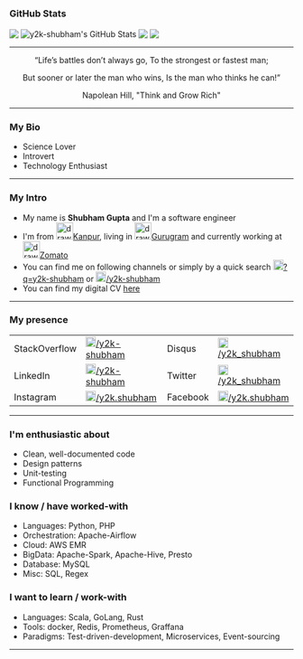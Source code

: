 ### GitHub Stats

<img align="center" src="https://github-readme-stats.vercel.app/api/top-langs/?username=y2k-shubham&hide=java,html&title_color=ffffff&text_color=c9cacc&icon_color=2bbc8a&bg_color=1d1f21" />

<img align="center" src="https://github-readme-stats.vercel.app/api?username=y2k-shubham&show_icons=true&line_height=27&count_private=true&title_color=ffffff&text_color=c9cacc&icon_color=2bbc8a&bg_color=1d1f21" alt="y2k-shubham's GitHub Stats" />

<img align="center" src="https://github-readme-stats.vercel.app/api/pin/?username=y2k-shubham&repo=y2k-shubham/go.sdrie&title_color=ffffff&text_color=c9cacc&icon_color=2bbc8a&bg_color=1d1f21" />

<img align="center" src="https://github-readme-stats.vercel.app/api/pin/?username=y2k-shubham&repo=noculture/notes&title_color=ffffff&text_color=c9cacc&icon_color=2bbc8a&bg_color=1d1f21" />

---------------

<p align=center> “Life’s battles don’t always go, To the strongest or fastest man;
<p align=center> But sooner or later the man who wins, Is the man who thinks he can!”
<p align=center> Napolean Hill, "Think and Grow Rich"

---------------

### My Bio

 - Science Lover
 - Introvert
 - Technology Enthusiast

---------------

### My Intro

  - My name is **Shubham Gupta** and I'm a software engineer
  - I'm from <a href="https://en.wikipedia.org/wiki/Kanpur"><img src="https://imgd.androidappsapk.co/EqJhZaimLW4reDnGb4LsKmjKudHCiSsi4FJShuniaoJLUH8obqNoPxnlqoKG4bIa2FI=s150" alt="drawing" width="30"/>Kanpur</a>, living in <a href="https://en.wikipedia.org/wiki/Gurgaon"><img src="https://img.indiefolio.com//filters:format(webp):fill(transparent)/project/thumb/9bc02712ab04031d9cb5510b25b760da.jpg" alt="drawing" width="30"/>Gurugram</a> and currently working at <a href="https://www.zomato.com/"><img src="https://cdn.iconscout.com/icon/free/png-512/zomato-1937646-1637644.png" alt="drawing" width="30"/>Zomato</a>
  - You can find me on following channels or simply by a quick search  <a href="http://google.com/search?q=y2k-shubham"><img src="https://cdn4.iconfinder.com/data/icons/new-google-logo-2015/400/new-google-favicon-512.png" alt="drawing" width="18"/>?q=y2k-shubham</a> or <a href="https://about.me/y2k-shubham"><img src="https://cdn.about.me/s3/h/favicon/favicon_48.d67d3678.png" alt="drawing" width="18"/>/y2k-shubham</a>
  - You can find my digital CV [here](https://stackoverflow.com/cv/y2k_shubham)

---------------

### My presence

<table cellspacing="0" cellpadding="0" style="{border: none;}">
    <tr>
        <td >
         <label style="{font-weight:bold}">StackOverflow</label>
        </td>
        <td >
         <a href="https://stackoverflow.com/users/3679900/y2k-shubham?tab=profile" ><img src="https://cdn2.iconfinder.com/data/icons/social-icons-color/512/stackoverflow-512.png" alt="drawing" width="18"/>/y2k-shubham</a>
        </td>
        <td >
         <label style="{font-weight:bold}">Disqus</label>
        </td>
        <td >
         <a href="https://disqus.com/by/y2k_shubham/"><img src="https://cdn.iconscout.com/icon/free/png-512/disqus-722686.png" alt="drawing" width="18"/>/y2k_shubham</a>
        </td>
    </tr>
    <tr>
        <td >
         <label style="{font-weight:bold}">LinkedIn</label>
        </td>
        <td >
         <a href="https://www.linkedin.com/in/y2k-shubham/" ><img src="https://image.flaticon.com/icons/png/512/174/174857.png" alt="drawing" width="18"/>/y2k-shubham</a>
        </td>
        <td >
         <label style="{font-weight:bold}">Twitter</label>
        </td>
        <td >
         <a href="https://twitter.com/y2k_shubham"><img src="https://cdn.freelogovectors.net/wp-content/uploads/2018/04/twitter-logo-new_freelogovectors.net_.png" alt="drawing" width="18"/>/y2k_shubham</a>
        </td>
    </tr>
    <tr>
        <td >
         <label style="{font-weight:bold}">Instagram</label>
        </td>
        <td >
         <a href="https://www.instagram.com/y2k.shubham/" ><img src="https://instagram-brand.com/wp-content/themes/ig-branding/assets/images/ig-logo-email.png" alt="drawing" width="18"/>/y2k.shubham</a>
        </td>
        <td >
         <label style="{font-weight:bold}">Facebook</label>
        </td>
        <td >
         <a href="https://www.facebook.com/y2k.shubham"><img src="https://cdn1.iconfinder.com/data/icons/logotypes/32/square-facebook-512.png" alt="drawing" width="18"/>/y2k.shubham</a>
        </td>
    </tr>
</table>

---------------

### I'm enthusiastic about

 - Clean, well-documented code
 - Design patterns
 - Unit-testing
 - Functional Programming

### I know / have worked-with

 - Languages: Python, PHP
 - Orchestration: Apache-Airflow
 - Cloud: AWS EMR
 - BigData: Apache-Spark, Apache-Hive, Presto
 - Database: MySQL
 - Misc: SQL, Regex

### I want to learn / work-with

 - Languages: Scala, GoLang, Rust
 - Tools: docker, Redis, Prometheus, Graffana
 - Paradigms: Test-driven-development, Microservices, Event-sourcing

---------------

<!--
**y2k-shubham/y2k-shubham** is a ✨ _special_ ✨ repository because its `README.md` (this file) appears on your GitHub profile.

Here are some ideas to get you started:

- 🔭 I’m currently working on ...
- 🌱 I’m currently learning ...
- 👯 I’m looking to collaborate on ...
- 🤔 I’m looking for help with ...
- 💬 Ask me about ...
- 📫 How to reach me: ...
- 😄 Pronouns: ...
- ⚡ Fun fact: ...
-->
